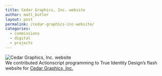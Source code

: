 ```yaml
---
title: Cedar Graphics, Inc. website
author: matt_butler
layout: post
permalink: /cedar-graphics-inc-website/
categories:
  - commissions
  - digital
  - projects
---
```

![Cedar Graphics, Inc. website][1]  
We contributed Actionscript programming to True Identity Design&#8217;s flash website for [Cedar Graphics, Inc.][2]

 [1]: http://www.mbutler.org/images/cgscreen.jpg
 [2]: http://www.cedargraphicsinc.com